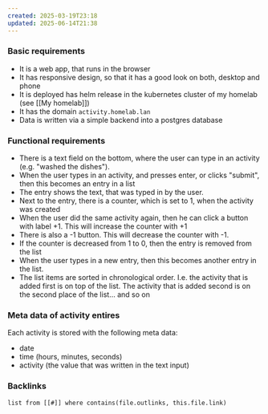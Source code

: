 ```yaml
---
created: 2025-03-19T23:18
updated: 2025-06-14T21:38
---
```

### Basic requirements
- It is a web app, that runs in the browser
- It has responsive design, so that it has a good look on both, desktop and phone
- It is deployed has helm release in the kubernetes cluster of my homelab (see [[My homelab]])
- It has the domain `activity.homelab.lan`
- Data is written via a simple backend into a postgres database

### Functional requirements
- There is a text field on the bottom, where the user can type in an activity (e.g. "washed the dishes").
- When the user types in an activity, and presses enter, or clicks "submit", then this becomes an entry in a list
- The entry shows the text, that was typed in by the user.
- Next to the entry, there is a counter, which is set to 1, when the activity was created
- When the user did the same activity again, then he can click a button with label +1. This will increase the counter with +1
- There is also a -1 button. This will decrease the counter with -1. 
- If the counter is decreased from 1 to 0, then the entry is removed from the list
- When the user types in a new entry, then this becomes another entry in the list.
- The list items are sorted in chronological order. I.e. the activity that is added first is on top of the list. The activity that is added second is on the second place of the list... and so on

### Meta data of activity entires
Each activity is stored with the following meta data:
- date 
- time (hours, minutes, seconds)
- activity (the value that was written in the text input)

### Backlinks
```dataview 
list from [[#]] where contains(file.outlinks, this.file.link)
```

